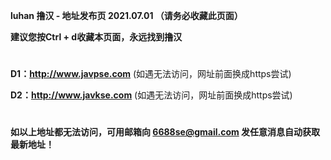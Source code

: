 ****luhan 撸汉 - 地址发布页 2021.07.01 （请务必收藏此页面）****

****建议您按Ctrl + d收藏本页面，永远找到撸汉****

#

****D1：http://www.javpse.com**** (如遇无法访问，网址前面换成https尝试)

****D2：http://www.javkse.com**** (如遇无法访问，网址前面换成https尝试)

#

****如以上地址都无法访问，可用邮箱向 6688se@gmail.com 发任意消息自动获取最新地址！****
